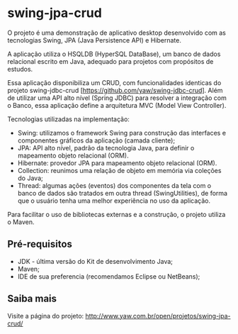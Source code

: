 swing-jpa-crud
==============

O projeto é uma demonstração de aplicativo desktop desenvolvido com as tecnologias Swing, JPA (Java Persistence API) e Hibernate.

A aplicação utiliza o HSQLDB (HyperSQL DataBase), um banco de dados relacional escrito em Java, adequado para projetos com propósitos de estudos.

Essa aplicação disponibiliza um CRUD, com funcionalidades identicas do projeto swing-jdbc-crud [https://github.com/yaw/swing-jdbc-crud].
Além de utilizar uma API alto nível (Spring JDBC) para resolver a integração com o Banco, essa aplicação define a arquitetura MVC (Model View Controller). 

Tecnologias utilizadas na implementação:
* Swing: utilizamos o framework Swing para construção das interfaces e componentes gráficos da aplicação (camada cliente);
* JPA: API alto nível, padrão da tecnologia Java, para definir o mapeamento objeto relacional (ORM).
* Hibernate: provedor JPA para mapeamento objeto relacional (ORM).
* Collection: reunimos uma relação de objeto em memória via coleções do Java;
* Thread: algumas ações (eventos) dos componentes da tela com o banco de dados são tratados em outra thread (SwingUtilities), de forma que o usuário tenha uma melhor experiência no uso da aplicação.

Para facilitar o uso de bibliotecas externas e a construção, o projeto utiliza o Maven.

Pré-requisitos
-------
* JDK - última versão do Kit de desenvolvimento Java;
* Maven;
* IDE de sua preferencia (recomendamos Eclipse ou NetBeans);

Saiba mais
-------
Visite a página do projeto:
http://www.yaw.com.br/open/projetos/swing-jpa-crud/